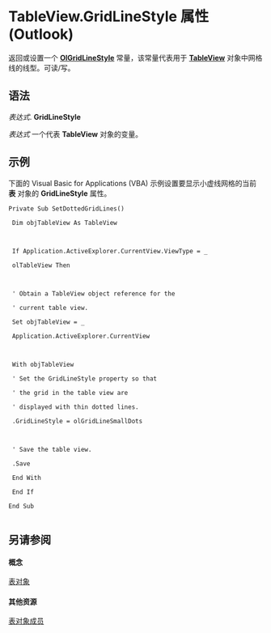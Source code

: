 
# TableView.GridLineStyle 属性 (Outlook)

返回或设置一个  **[OlGridLineStyle](ca89d3fc-eaa2-990f-641e-76a394f22e42.md)** 常量，该常量代表用于 **[TableView](026e27f8-1655-060d-e8cc-87eaaf4f1510.md)** 对象中网格线的线型。可读/写。


## 语法

 _表达式_. **GridLineStyle**

 _表达式_ 一个代表 **TableView** 对象的变量。


## 示例

下面的 Visual Basic for Applications (VBA) 示例设置要显示小虚线网格的当前 **表** 对象的 **GridLineStyle** 属性。


```
Private Sub SetDottedGridLines() 
 
 Dim objTableView As TableView 
 
 
 
 If Application.ActiveExplorer.CurrentView.ViewType = _ 
 
 olTableView Then 
 
 
 
 ' Obtain a TableView object reference for the 
 
 ' current table view. 
 
 Set objTableView = _ 
 
 Application.ActiveExplorer.CurrentView 
 
 
 
 With objTableView 
 
 ' Set the GridLineStyle property so that 
 
 ' the grid in the table view are 
 
 ' displayed with thin dotted lines. 
 
 .GridLineStyle = olGridLineSmallDots 
 
 
 
 ' Save the table view. 
 
 .Save 
 
 End With 
 
 End If 
 
End Sub 
 

```


## 另请参阅


#### 概念


[表对象](026e27f8-1655-060d-e8cc-87eaaf4f1510.md)
#### 其他资源


[表对象成员](2cc17ec6-12cf-d335-9370-d3922b45510e.md)